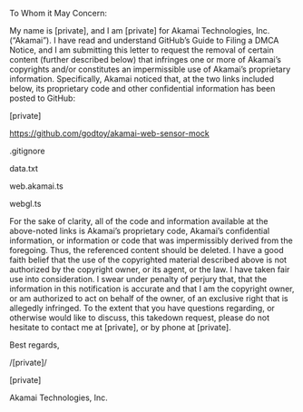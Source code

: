 To Whom it May Concern:

My name is [private], and I am [private] for Akamai Technologies, Inc. (“Akamai”). I have read and understand GitHub’s Guide to Filing a DMCA Notice, and I am submitting this letter to request the removal of certain content (further described below) that infringes one or more of Akamai’s copyrights and/or constitutes an impermissible use of Akamai’s proprietary information. Specifically, Akamai noticed that, at the two links included below, its proprietary code and other confidential information has been posted to GitHub:

[private]    

https://github.com/godtoy/akamai-web-sensor-mock  

.gitignore  

data.txt  

web.akamai.ts  

webgl.ts  

 

For the sake of clarity, all of the code and information available at the above-noted links is Akamai’s proprietary code, Akamai’s confidential information, or information or code that was impermissibly derived from the foregoing. Thus, the referenced content should be deleted. I have a good faith belief that the use of the copyrighted material described above is not authorized by the copyright owner, or its agent, or the law. I have taken fair use into consideration. I swear under penalty of perjury that, that the information in this notification is accurate and that I am the copyright owner, or am authorized to act on behalf of the owner, of an exclusive right that is allegedly infringed. To the extent that you have questions regarding, or otherwise would like to discuss, this takedown request, please do not hesitate to contact me at [private], or by phone at [private].

 

Best regards,

/[private]/  

[private]  

Akamai Technologies, Inc.
